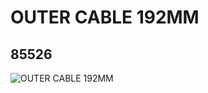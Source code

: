 # OUTER CABLE 192MM
## 85526
![OUTER CABLE 192MM](https://lc-www-live-s.legocdn.com/media/bricks/5/2/4544002.jpg)